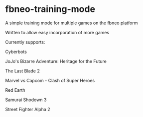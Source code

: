 # fbneo-training-mode
A simple training mode for multiple games on the fbneo platform

Written to allow easy incorporation of more games


Currently supports:

Cyberbots

JoJo's Bizarre Adventure: Heritage for the Future

The Last Blade 2

Marvel vs Capcom - Clash of Super Heroes

Red Earth

Samurai Shodown 3

Street Fighter Alpha 2


